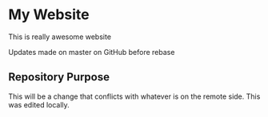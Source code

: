 #  My Website

This is really awesome website

Updates made on master on GitHub before rebase

## Repository Purpose

This will be a change that conflicts
with whatever is on the remote side.
This was edited locally.
